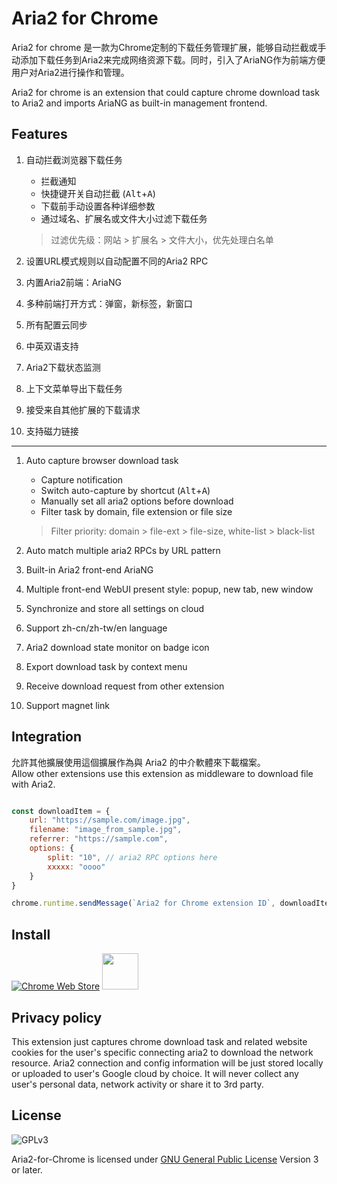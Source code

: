 # Aria2 for Chrome

Aria2 for chrome 是一款为Chrome定制的下载任务管理扩展，能够自动拦截或手动添加下载任务到Aria2来完成网络资源下载。同时，引入了AriaNG作为前端方便用户对Aria2进行操作和管理。

Aria2 for chrome is an extension that could capture chrome download task to Aria2 and imports AriaNG as built-in management frontend.

## Features

1. 自动拦截浏览器下载任务

    - 拦截通知
    - 快捷键开关自动拦截 (<kbd>Alt</kbd>+<kbd>A</kbd>)
    - 下载前手动设置各种详细参数
    - 通过域名、扩展名或文件大小过滤下载任务
    > 过滤优先级：网站 > 扩展名 > 文件大小，优先处理白名单

2. 设置URL模式规则以自动配置不同的Aria2 RPC

3. 内置Aria2前端：AriaNG

4. 多种前端打开方式：弹窗，新标签，新窗口

5. 所有配置云同步

6. 中英双语支持

7. Aria2下载状态监测

8. 上下文菜单导出下载任务

9. 接受来自其他扩展的下载请求

10. 支持磁力链接

---

1. Auto capture browser download task
    - Capture notification
    - Switch auto-capture by shortcut (<kbd>Alt</kbd>+<kbd>A</kbd>)
    - Manually set all aria2 options before download
    - Filter task by domain, file extension or file size
    > Filter priority: domain > file-ext > file-size, white-list > black-list
2. Auto match multiple aria2 RPCs by URL pattern

3. Built-in Aria2 front-end AriaNG

4. Multiple front-end WebUI present style: popup, new tab, new window

5. Synchronize and store all settings on cloud

6. Support zh-cn/zh-tw/en language

7. Aria2 download state monitor on badge icon

8. Export download task by context menu

9. Receive download request from other extension

10. Support magnet link

## Integration

允許其他擴展使用這個擴展作為與 Aria2 的中介軟體來下載檔案。  
Allow other extensions use this extension as middleware to download file with Aria2.

```js

const downloadItem = {
    url: "https://sample.com/image.jpg",
    filename: "image_from_sample.jpg",
    referrer: "https://sample.com",
    options: { 
        split: "10", // aria2 RPC options here
        xxxxx: "oooo"
    }
}

chrome.runtime.sendMessage(`Aria2 for Chrome extension ID`, downloadItem)

```

## Install

[![Chrome Web Store](https://developer.chrome.com/webstore/images/ChromeWebStore_BadgeWBorder_v2_206x58.png)](https://chrome.google.com/webstore/detail/aria2-for-chrome/mpkodccbngfoacfalldjimigbofkhgjn "Aria2 for Chrome")
[<img src="https://developer.microsoft.com/en-us/store/badges/images/English_get-it-from-MS.png" height=58 >](https://microsoftedge.microsoft.com/addons/detail/jjfgljkjddpcpfapejfkelkbjbehagbh "Aria2 for Edge")

## Privacy policy

This extension just captures chrome download task and related website cookies for the user's specific connecting aria2 to download the network resource. Aria2 connection and config information will be just stored locally or uploaded to user's Google cloud by choice. It will never collect any user's personal data, network activity or share it to 3rd party.

## License

![GPLv3](https://www.gnu.org/graphics/gplv3-127x51.png)

Aria2-for-Chrome is licensed under [GNU General Public License](https://www.gnu.org/licenses/gpl.html) Version 3 or later.

